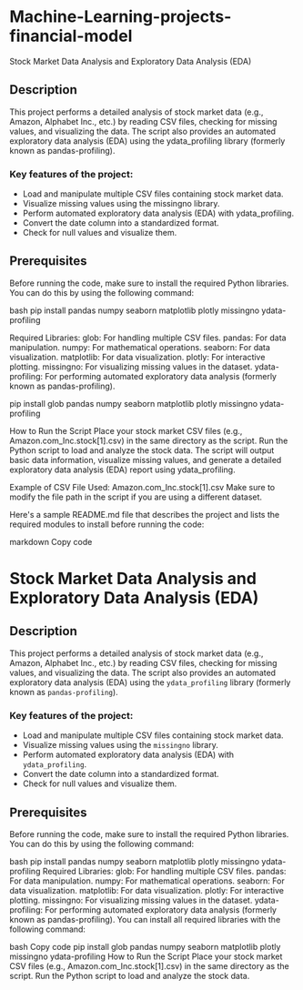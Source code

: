 # Machine-Learning-projects-financial-model
Stock Market Data Analysis and Exploratory Data Analysis (EDA)

## Description

This project performs a detailed analysis of stock market data (e.g., Amazon, Alphabet Inc., etc.) by reading CSV files, checking for missing values, and visualizing the data. The script also provides an automated exploratory data analysis (EDA) using the ydata_profiling library (formerly known as pandas-profiling).

### Key features of the project:
- Load and manipulate multiple CSV files containing stock market data.
- Visualize missing values using the missingno library.
- Perform automated exploratory data analysis (EDA) with ydata_profiling.
- Convert the date column into a standardized format.
- Check for null values and visualize them.
  
## Prerequisites

Before running the code, make sure to install the required Python libraries. You can do this by using the following command:

bash
pip install pandas numpy seaborn matplotlib plotly missingno ydata-profiling


Required Libraries:
glob: For handling multiple CSV files.
pandas: For data manipulation.
numpy: For mathematical operations.
seaborn: For data visualization.
matplotlib: For data visualization.
plotly: For interactive plotting.
missingno: For visualizing missing values in the dataset.
ydata-profiling: For performing automated exploratory data analysis (formerly known as pandas-profiling).

pip install glob pandas numpy seaborn matplotlib plotly missingno ydata-profiling

How to Run the Script
Place your stock market CSV files (e.g., Amazon.com_Inc.stock[1].csv) in the same directory as the script.
Run the Python script to load and analyze the stock data.
The script will output basic data information, visualize missing values, and generate a detailed exploratory data analysis (EDA) report using ydata_profiling.

Example of CSV File Used:
Amazon.com_Inc.stock[1].csv
Make sure to modify the file path in the script if you are using a different dataset.


Here's a sample README.md file that describes the project and lists the required modules to install before running the code:

markdown
Copy code
# Stock Market Data Analysis and Exploratory Data Analysis (EDA)

## Description

This project performs a detailed analysis of stock market data (e.g., Amazon, Alphabet Inc., etc.) by reading CSV files, checking for missing values, and visualizing the data. The script also provides an automated exploratory data analysis (EDA) using the `ydata_profiling` library (formerly known as `pandas-profiling`).

### Key features of the project:
- Load and manipulate multiple CSV files containing stock market data.
- Visualize missing values using the `missingno` library.
- Perform automated exploratory data analysis (EDA) with `ydata_profiling`.
- Convert the date column into a standardized format.
- Check for null values and visualize them.
  
## Prerequisites

Before running the code, make sure to install the required Python libraries. You can do this by using the following command:

bash
pip install pandas numpy seaborn matplotlib plotly missingno ydata-profiling
Required Libraries:
glob: For handling multiple CSV files.
pandas: For data manipulation.
numpy: For mathematical operations.
seaborn: For data visualization.
matplotlib: For data visualization.
plotly: For interactive plotting.
missingno: For visualizing missing values in the dataset.
ydata-profiling: For performing automated exploratory data analysis (formerly known as pandas-profiling).
You can install all required libraries with the following command:

bash
Copy code
pip install glob pandas numpy seaborn matplotlib plotly missingno ydata-profiling
How to Run the Script
Place your stock market CSV files (e.g., Amazon.com_Inc.stock[1].csv) in the same directory as the script.
Run the Python script to load and analyze the stock data.
